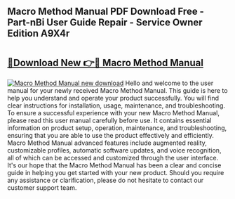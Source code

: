 ## Macro Method Manual PDF Download Free - Part-nBi User Guide Repair - Service Owner Edition A9X4r

# <h2><a href="http://bc1090.oget.top/?id=Macro+Method+Manual">🔗Download New 👉🔴 Macro Method Manual</a></h2>

[![Macro Method Manual new download](https://i.imgur.com/5g1atiW.png)](http://bc1090.oget.top/?id=Macro+Method+Manual)
Hello and welcome to the user manual for your newly received Macro Method Manual. This guide is here to help you understand and operate your product successfully. You will find clear instructions for installation, usage, maintenance, and troubleshooting. To ensure a successful experience with your new Macro Method Manual, please read this user manual carefully before use. It contains essential information on product setup, operation, maintenance, and troubleshooting, ensuring that you are able to use the product effectively and efficiently. Macro Method Manual advanced features include augmented reality, customizable profiles, automatic software updates, and voice recognition, all of which can be accessed and customized through the user interface. It's our hope that the Macro Method Manual has been a clear and concise guide in helping you get started with your new product. Should you require any assistance or clarification, please do not hesitate to contact our customer support team.
